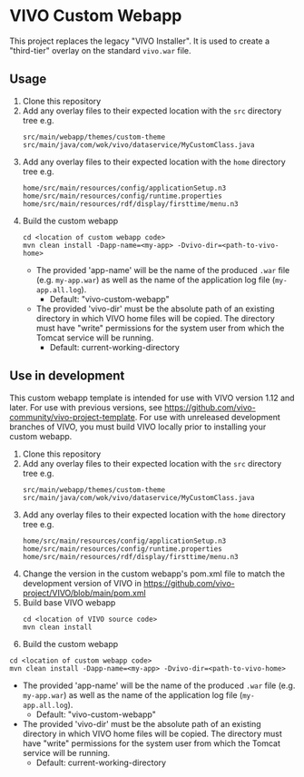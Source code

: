 # VIVO Custom Webapp

This project replaces the legacy "VIVO Installer". It is used to create a "third-tier" overlay on the standard `vivo.war` file.

## Usage

1. Clone this repository
2. Add any overlay files to their expected location with the `src` directory tree
   e.g.
   ```
   src/main/webapp/themes/custom-theme
   src/main/java/com/wok/vivo/dataservice/MyCustomClass.java
   ```
3. Add any overlay files to their expected location with the `home` directory tree
   e.g.
   ```
   home/src/main/resources/config/applicationSetup.n3
   home/src/main/resources/config/runtime.properties
   home/src/main/resources/rdf/display/firsttime/menu.n3
   ```
4. Build the custom webapp
   ```
   cd <location of custom webapp code>
   mvn clean install -Dapp-name=<my-app> -Dvivo-dir=<path-to-vivo-home>
   ```
   - The provided 'app-name' will be the name of the produced `.war` file (e.g. `my-app.war`) as well as the name of the application log file (`my-app.all.log`).
      - Default: "vivo-custom-webapp"
   - The provided 'vivo-dir' must be the absolute path of an existing directory in which VIVO home files will be copied. The directory must have "write" permissions for the system user from which the Tomcat service will be running.
      - Default: current-working-directory

## Use in development

This custom webapp template is intended for use with VIVO version 1.12 and later. For use with previous versions, see https://github.com/vivo-community/vivo-project-template. For use with unreleased development branches of VIVO, you must build VIVO locally prior to installing your custom webapp. 

1. Clone this repository
2. Add any overlay files to their expected location with the `src` directory tree
   e.g.
   ```
   src/main/webapp/themes/custom-theme
   src/main/java/com/wok/vivo/dataservice/MyCustomClass.java
   ```
3. Add any overlay files to their expected location with the `home` directory tree
   e.g.
   ```
   home/src/main/resources/config/applicationSetup.n3
   home/src/main/resources/config/runtime.properties
   home/src/main/resources/rdf/display/firsttime/menu.n3
   ```
4. Change the version in the custom webapp's pom.xml file to match the development version of VIVO in https://github.com/vivo-project/VIVO/blob/main/pom.xml
5. Build base VIVO webapp
   ```
   cd <location of VIVO source code>
   mvn clean install
   ```
6. Build the custom webapp
  ```
  cd <location of custom webapp code>
  mvn clean install -Dapp-name=<my-app> -Dvivo-dir=<path-to-vivo-home>
  ```
  - The provided 'app-name' will be the name of the produced `.war` file (e.g. `my-app.war`) as well as the name of the application log file (`my-app.all.log`).
     - Default: "vivo-custom-webapp"
  - The provided 'vivo-dir' must be the absolute path of an existing directory in which VIVO home files will be copied. The directory must have "write" permissions for the system user from which the Tomcat service will be running.
     - Default: current-working-directory